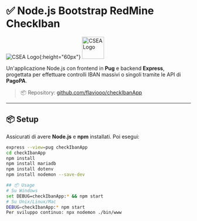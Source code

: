 # ✅ Node.js Bootstrap RedMine CheckIban

![CSEA Logo](https://www.csea.it/wp-content/uploads/logo/csea-logo.svg){:height="60px"}
<img src="https://www.csea.it/wp-content/uploads/logo/csea-logo.svg" alt="CSEA Logo" height="60"/>


Un'applicazione Node.js con frontend in **Pug** e backend **Express**, progettata per effettuare controlli IBAN massivi o singoli tramite le API di **PagoPA**.

> 📦 Repository: [github.com/flaviooo/checkIbanApp](https://github.com/flaviooo/checkIbanApp)

---

## 📦 Setup

Assicurati di avere **Node.js** e **npm** installati. Poi esegui:

```bash
express --view=pug checkIbanApp
cd checkIbanApp
npm install
npm install mariadb
npm install dotenv
npm install nodemon --save-dev

## 📦 Usage
# Su Windows
set DEBUG=checkIbanApp:* && npm start
# Su Unix/Linux/Mac
DEBUG=checkIbanApp:* npm start
Per sviluppo continuo: npx nodemon ./bin/www
